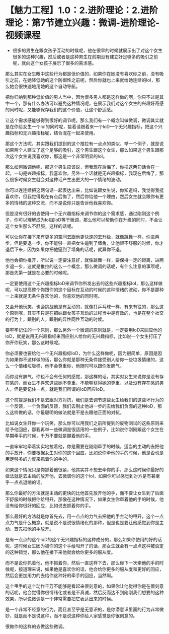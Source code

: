 # 【魅力工程】1.0：2.进阶理论：2.进阶理论：第7节建立兴趣：微调-进阶理论-视频课程

- 很多的男生在跟女孩子互动的时候呢，他在很早的时候就展示出了对这个女生很多的这种兴趣，然后或者是这种男生在前期没有建立好足够多的吸引之前呢，就向这个女孩子展示了很多的需求感。

那么其实在女生眼中这些行为都是低价值的，如果你在她没有喜欢你之前，没有吸引之前，在她降低她的这个防御性之前呢，然后你就也上来就给她连续的IoI，那么她会很快速地用她的这个自动导航。

把你归纳到那种低价值的男人当中，因为很多男人都是这样做的啊，你只不过是其中一个，那有什么办法可以避免这种情况呢，在展示我们对这个女生的兴趣好奇感的同时呢，又能够保存我们的这个价值，让这个舒适感。

让这个需求感能够得到很好的调节呢，那么我们有一个概念叫做微调，微调其实就是在你给女生一个IoI的同时呢，接着请跟着来一个IoD一个无兴趣指标，把这个兴趣指标和无兴趣指标呢，结合混在一起来使用。

那这个方法呢，其实跟我们提到的这个推拉有一点点的类似，举一个例子，就是说如果两个人建立了这个足够的吸引，这个男生跟这个女生，那么如果这个男生跟那次这个女生说我喜欢你，那这是一个非常明显的IoI。

那么如何微调他呢，那这个男生应该说，但我现在后悔了，你把这两句话合在一起，一句是兴趣指标，我喜欢你，另外一个话就是无兴趣指标，我现在后悔了，那么很多时候女生就会对这种话产生出更大的一个情绪的波动。

你可以连连续把这两句话一起表达出来，比如说跟女生说，你知道吗，我觉得我挺喜欢你，但我觉得现在有点后悔了，然后你给他一个理由，然后女生就会跟你有更多的情绪的这种交流，而不是说你只是告诉他我喜欢你。

但是没有很好的去使用一个无兴趣指标来调节你的这个需求感，通过刚刚这个例子，你可以理解成为IoI加IoD等于微调，那么他可以帮助你在升级的同时，不会让这个女生那么不舒服，这样的话呢。

可以让你在接下来有更多的空间去跟他更快速的去升级，就像跳舞一样，你进两步，但是要退一步，你不能够一直把女生逼到了墙角，让他很不舒服的时候，你才退后下来，因为如果你把他逼到了墙角的话呢，就算你不退。

他也会把你推开，所以说一定要注意好，就像跳舞一样，要保持一定的距离，进两步退一步，这就是推拉的这么一个概念，那么微调的话呢，有什么注意的事项呢，那首先第一就是在必要的时候呢。

一定要使用这个无兴趣指标IoD来调节你所发出去的这些兴趣指标IoI，那么这样做呢，可以提高整个你跟你的这个目标在互动的时候的这种情绪的波动，你不是那种一上来就是无条件喜欢他的，你喜欢他的同时呢。

又会开他玩笑，也会挑战他是有互动的，就像打乒乓球一样，有来有往的，那么这个原则呢，其实不只是在把妹跟女孩子互动的过程当中是有效的，也是在整个社交的行为上，跟别的人，跟别的异性同性互动的时候。

要牢牢记住的一个原则，那么另外一个微调的原则就是，一定要用IoD来回应他的IoD，就是说用无兴趣指标来回应别人给你的无兴趣指标，比如说一个女生打压了你开你玩笑，那么这时候呢。

你必须要也要给他一个无兴趣指标IoD，为什么这样做呢，因为很简单，原因是因为如果你不这样做的话，那么你就是那种无条件接受别人给你一些垃圾情绪的，这么一个情绪垃圾桶，他不会尊重你，他随时可以跟你发脾气。

而你没有脾气，你也不会有任何的感觉，那这样的话，其实对女生来说你是没有存在感的，而女生不喜欢这些她不尊重，不能够获得她的尊重，以及没有存在感的男人，但是要记住一点，就是我们所谓的IoD回应IoD。

这个前提是我们不是去跟对方对抗，我们是去调节这些女生给我们的这些坏行为的一个反馈，一个负面的反馈，我们去制止他进一步的去给我们负面的这种IoD，那么这样做的话，你最聪明的做法就是不是去跟他正面的对抗。

比如说女生开你一个玩笑，那么你可以用我们之前所提到的废物测试的这些原则来给予他回应，那我再举一些微调是很适用的一些例子，比如说你刚刚跟这个女生在早期牵手的时候，千万不要就是握着他的手。

一直牢牢地牵着实实地拉着他，你是需要在刚刚牵手的时候，适当的主动的去把他的手放开，你要根据女生对你的这个回应，比如说你牵他的手的时候，他是否也是用足够多的力度来抓着你的手的。

如果这个情况只是你抓着他很紧，他其实并不想去牵你的手，那么这时候你最好的做法就是去主动的放开他，去微调你的这个IoI，如果你可以感觉到对方是有甚至乎一点点退缩的话。

那么你最好的方法就是主动的更快的比他首先放开他的手，而不要让女生到了后面不舒服的时候把你给甩开，那像在这种情况下，如果女生你牵着他的手的时候，他没有给你很好的回应，比如说去抓着你的手。

那么最好的方法就是你首先去，用一点点的力气去把他的手主动的甩开，这个一点点力气是什么概念，就是说不是说很情绪化的那种，但是也是要让他感觉到你是主动，首先把他的手放开。

是有一点点的这个IoD的这个无兴趣指标的这种成分的，那么如果你使用的好的话呢，这时候女生因为被你的这个手给甩开了的话，那女生就会有一点点这种被否定的这种错觉，那么他在接下来他就会给你更多的服从度。

而不是说你抓着他，他不抓着你，然后一直这样下去，那么你下一次牵他的手的时候呢，按道理来说，如果他是喜欢你的话，他会给你更多的服从度和更好的回应，然后会更加用力的去给你这种好的牵手的回应，当然啊。

这个甩手的这个动作千万不能够是看起来很刻意的，如果你让他觉得你是在很刻意的话呢，他会觉得你很情绪化或者是不真诚，然后反而达不到刚刚我们想要的这种效果，所以说微调是一个非常需要把它表达出来的时候。

是一个非常不经意的行为，而且甚至乎是无意识的，是你潜意识里面的行为非常微妙，就是而不是说这种，而不是说这种你给人家感觉是你很刻意的。

很做作的这样的去做这些微调。